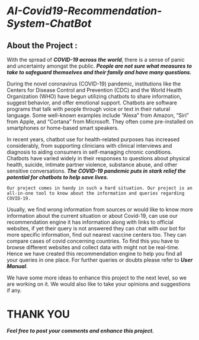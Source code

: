 # ***AI-Covid19-Recommendation-System-ChatBot***
## About the Project : ##
  With the spread of ***COVID-19 across the world***, there is a sense of panic and uncertainty amongst the public. ***People are not sure what measures to take to safeguard themselves and their family and have many questions.***

  During the novel coronavirus (COVID-19) pandemic, institutions like the Centers for Disease Control and Prevention (CDC) and the World Health Organization (WHO) have begun utilizing chatbots to share information, suggest behavior, and offer emotional support. Chatbots are software programs that talk with people through voice or text in their natural language. Some well-known examples include “Alexa” from Amazon, “Siri” from Apple, and “Cortana” from Microsoft. They often come pre-installed on smartphones or home-based smart speakers.
  
  In recent years, chatbot use for health-related purposes has increased considerably, from supporting clinicians with clinical interviews and diagnosis to aiding consumers in self-managing chronic conditions. Chatbots have varied widely in their responses to questions about physical health, suicide, intimate partner violence, substance abuse, and other sensitive conversations. ***The COVID-19 pandemic puts in stark relief the potential for chatbots to help save lives.***

    Our project comes in handy in such a hard situation. Our project is an all-in-one tool to know about the information and queries regarding COVID-19. 
  
   Usually, we find wrong information from sources or would like to know more information about the current situation or about Covid-19, can use our recommendation engine it has information along with links to official websites, if yet their query is not answered they can chat with our bot for more specific information, find out nearest vaccine centers too. They can compare cases of covid concerning countries. To find this you have to browse different websites and collect data with might not be real-time. Hence we have created this recommendation engine to help you find all your queries in one place. For further queries or doubts please refer to ***User Manual***.
   
   We have some more ideas to enhance this project to the next level, so we are working on it. We would also like to take your opinions and suggestions if any.

# **THANK YOU**
   
   ***Feel free to post your comments and enhance this project.***
